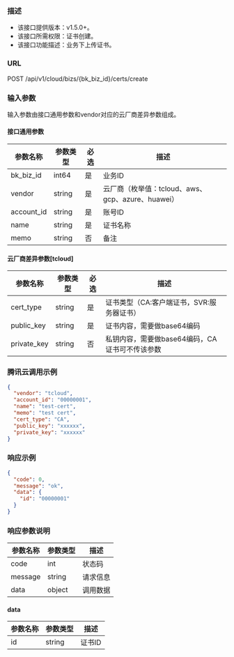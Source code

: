 ### 描述

- 该接口提供版本：v1.5.0+。
- 该接口所需权限：证书创建。
- 该接口功能描述：业务下上传证书。

### URL

POST /api/v1/cloud/bizs/{bk_biz_id}/certs/create

### 输入参数

输入参数由接口通用参数和vendor对应的云厂商差异参数组成。

#### 接口通用参数

| 参数名称      | 参数类型 | 必选 | 描述                                          |
|--------------|--------|------|----------------------------------------------|
| bk_biz_id    | int64  | 是   | 业务ID                                        |
| vendor       | string | 是   | 云厂商（枚举值：tcloud、aws、gcp、azure、huawei） |
| account_id   | string | 是   | 账号ID                                        |
| name         | string | 是   | 证书名称                                       |
| memo         | string | 否   | 备注                                          |

#### 云厂商差异参数[tcloud]

| 参数名称      | 参数类型 | 必选 | 描述                                          |
|--------------|--------|------|----------------------------------------------|
| cert_type    | string | 是   | 证书类型（CA:客户端证书，SVR:服务器证书）          |
| public_key   | string | 是   | 证书内容，需要做base64编码                       |
| private_key  | string | 否   | 私钥内容，需要做base64编码，CA证书可不传该参数      |

### 腾讯云调用示例

```json
{
  "vendor": "tcloud",
  "account_id": "00000001",
  "name": "test-cert",
  "memo": "test cert",
  "cert_type": "CA",
  "public_key": "xxxxxx",
  "private_key": "xxxxxx"
}
```

### 响应示例

```json
{
  "code": 0,
  "message": "ok",
  "data": {
    "id": "00000001"
  }
}
```

### 响应参数说明

| 参数名称 | 参数类型 | 描述    |
|---------|--------|---------|
| code    | int    | 状态码   |
| message | string | 请求信息 |
| data    | object | 调用数据 |

#### data

| 参数名称 | 参数类型 | 描述        |
|---------|--------|------------|
| id      | string | 证书ID      |
